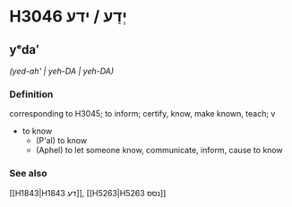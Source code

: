# H3046 יְדַע / ידע

## yᵉdaʻ

_(yed-ah' | yeh-DA | yeh-DA)_

### Definition

corresponding to H3045; to inform; certify, know, make known, teach; v

- to know
  - (P'al) to know
  - (Aphel) to let someone know, communicate, inform, cause to know

### See also

[[H1843|H1843 דע]], [[H5263|H5263 נסס]]
